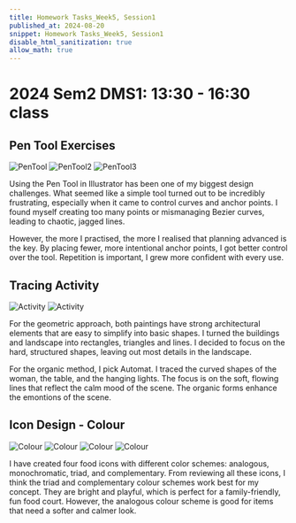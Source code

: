 ```yaml
---
title: Homework Tasks_Week5, Session1
published_at: 2024-08-20
snippet: Homework Tasks_Week5, Session1
disable_html_sanitization: true
allow_math: true
---
```

#  2024 Sem2 DMS1: 13:30 - 16:30 class

## Pen Tool Exercises ## 

![PenTool](PenTool_Challenge1.jpg)
![PenTool2](PenTool_Challenge2.jpg)
![PenTool3](PenTool_Challenge3.jpg)

<p>Using the Pen Tool in Illustrator has been one of my biggest design challenges. What seemed like a simple tool turned out to be incredibly frustrating, especially when it came to control curves and anchor points. I found myself creating too many points or mismanaging Bezier curves, leading to chaotic, jagged lines.</P>

<p>However, the more I practised, the more I realised that planning advanced is the key. By placing fewer, more intentional anchor points, I got better control over the tool. Repetition is important, I grew more confident with every use. </p>


## Tracing Activity ##

![Activity](Geometric.jpg)
![Activity](Organic.jpg)

<p>For the geometric approach, both paintings have strong architectural elements that are easy to simplify into basic shapes. I turned the buildings and landscape into rectangles, triangles and lines. I decided to focus on the hard, structured shapes, leaving out most details in the landscape.</p>

<p>For the organic method, I pick Automat. I traced the curved shapes of the woman, the table, and the hanging lights. The focus is on the soft, flowing lines that reflect the calm mood of the scene. The organic forms enhance the emontions of the scene. </p>

## Icon Design - Colour ##

![Colour](burger_colour.jpg) 
![Colour](milkBox_colour.jpg)
![Colour](sushi_colour.jpg)
![Colour](tea_colour.jpg)

<p>I have created four food icons with different color schemes: analogous, monochromatic, triad, and complementary. From reviewing all these icons, I think the triad and complementary colour schemes work best for my concept. They are bright and playful, which is perfect for a family-friendly, fun food court. However, the analogous colour scheme is good for items that need a softer and calmer look. </p>